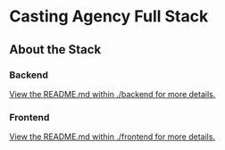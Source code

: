 # Casting Agency Full Stack

## About the Stack

### Backend
[View the README.md within ./backend for more details.](./backend/README.md)

### Frontend
[View the README.md within ./frontend for more details.](./frontend/README.md)
